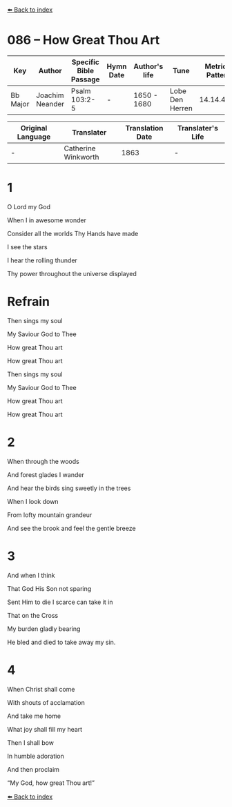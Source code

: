 [⬅️ Back to index](../README.md)

# 086 – How Great Thou Art

Key | Author   | Specific Bible Passage     |Hymn Date |Author's life |Tune |Metrical Pattern   |Composer/Source                                                                                        
-- | --------- | ---------------------------|----------|--------------|-----|-------------------|-------------   
Bb Major  | Joachim Neander      | Psalm 103:2-5 | -  | 1650 - 1680 | Lobe Den Herren | 14.14.4.7.8 | Chorale Book for England, 1863 

Original Language | Translater | Translation Date   | Translater's Life     
----------------- | --------- | --------------------|-------------   
\-  | Catherine Winkworth      | 1863 | -  | 1827 - 1878 



# 1

O Lord my God

When I in awesome wonder

Consider all the worlds Thy Hands have made

I see the stars

I hear the rolling thunder

Thy power throughout the universe displayed



# Refrain

Then sings my soul

My Saviour God to Thee

How great Thou art

How great Thou art

Then sings my soul

My Saviour God to Thee

How great Thou art

How great Thou art



# 2

When through the woods

And forest glades I wander

And hear the birds sing sweetly in the trees

When I look down

From lofty mountain grandeur

And see the brook and feel the gentle breeze



# 3

And when I think

That God His Son not sparing

Sent Him to die I scarce can take it in

That on the Cross

My burden gladly bearing

He bled and died to take away my sin.



# 4

When Christ shall come

With shouts of acclamation

And take me home

What joy shall fill my heart

Then I shall bow

In humble adoration

And then proclaim

“My God, how great Thou art!”

[⬅️ Back to index](../README.md)
